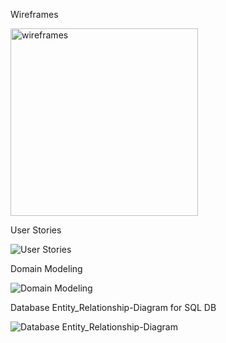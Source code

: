 Wireframes

<img src="./images/wireframes.PNG"
     alt="wireframes"
     width="300px" />


User Stories

<img src="./images/userStories.PNG"
     alt="User Stories" />


Domain Modeling

<img src="./images/domain.PNG"
     alt="Domain Modeling" />


Database Entity_Relationship-Diagram for SQL DB

<img src="./images/DERD.PNG"
     alt="Database Entity_Relationship-Diagram" />
